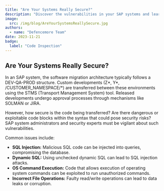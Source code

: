 ```yaml
---
title: "Are Your Systems Really Secure?"
description: "Discover the vulnerabilities in your SAP systems and learn about DefenceMore's One Click Audit for SAP Systems."
image:
  src: /img/blog/AreYourSystemsReallySecure.jpg
authors:
  - name: "Defencemore Team"
date: 2023-11-21
badge:
  label: "Code Inspection"
---
```


## Are Your Systems Really Secure?

In an SAP system, the software migration architecture typically follows a DEV-QA-PROD structure. Custom developments (Z*, Y*, /CUSTOMER_NAMESPACE/\*) are transferred between these environments using the STMS (Transport Management System) tool. Released developments undergo approval processes through mechanisms like SOLMAN or JIRA.

However, how secure is the code being transferred? Are there dangerous or exploitable code blocks within the syntax that could pose security risks? SAP system administrators and security experts must be vigilant about such vulnerabilities.

Common issues include:

- **SQL Injection:** Malicious SQL code can be injected into queries, compromising the database.
- **Dynamic SQL:** Using unchecked dynamic SQL can lead to SQL injection attacks.
- **OS Command Execution:** Code that allows execution of operating system commands can be exploited to run unauthorized commands.
- **Incorrect File Operations:** Faulty read/write operations can lead to data leaks or corruption.
